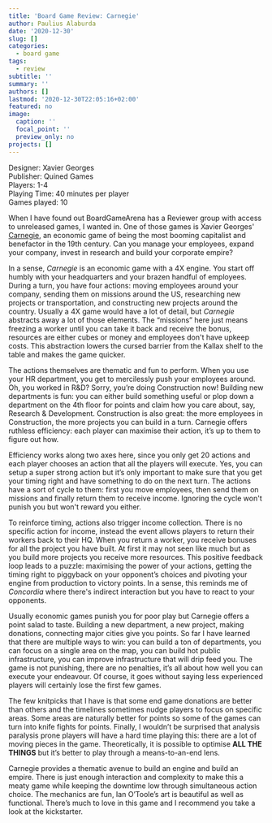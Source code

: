 ```yaml
---
title: 'Board Game Review: Carnegie'
author: Paulius Alaburda
date: '2020-12-30'
slug: []
categories:
  - board game
tags:
  - review
subtitle: ''
summary: ''
authors: []
lastmod: '2020-12-30T22:05:16+02:00'
featured: no
image:
  caption: ''
  focal_point: ''
  preview_only: no
projects: []
---
```


Designer: Xavier Georges  
Publisher: Quined Games  
Players: 1-4  
Playing Time: 40 minutes per player  
Games played: 10  

When I have found out BoardGameArena has a Reviewer group with access to unreleased games, I wanted in. One of those games is Xavier Georges' [Carnegie](https://boardgamegeek.com/boardgame/310873/carnegie), an economic game of being the most booming capitalist and benefactor in the 19th century. Can you manage your employees, expand your company, invest in research and build your corporate empire?

In a sense, *Carnegie* is an economic game with a 4X engine. You start off humbly with your headquarters and your brazen handful of employees. During a turn, you have four actions: moving employees around your company, sending them on missions around the US, researching new projects or transportation, and constructing new projects around the country. Usually a 4X game would have a lot of detail, but *Carnegie* abstracts away a lot of those elements. The “missions” here just means freezing a worker until you can take it back and receive the bonus, resources are either cubes or money and employees don't have upkeep costs. This abstraction lowers the cursed barrier from the Kallax shelf to the table and makes the game quicker.

The actions themselves are thematic and fun to perform. When you use your HR department, you get to mercilessly push your employees around. Oh, you worked in R&D? Sorry, you’re doing Construction now! Building new departments is fun: you can either build something useful or plop down a department on the 4th floor for points and claim how you care about, say, Research & Development. Construction is also great: the more employees in Construction, the more projects you can build in a turn. Carnegie offers ruthless efficiency: each player can maximise their action, it’s up to them to figure out how. 

Efficiency works along two axes here, since you only get 20 actions and each player chooses an action that all the players will execute. Yes, you can setup a super strong action but it’s only important to make sure that you get your timing right and have something to do on the next turn. The actions have a sort of cycle to them: first you move employees, then send them on missions and finally return them to receive income. Ignoring the cycle won't punish you but won't reward you either.

To reinforce timing, actions also trigger income collection. There is no specific action for income, instead the event allows players to return their workers back to their HQ. When you return a worker, you receive bonuses for all the project you have built. At first it may not seen like much but as you build more projects you receive more resources. This positive feedback loop leads to a puzzle: maximising the power of your actions, getting the timing right to piggyback on your opponent’s choices and pivoting your engine from production to victory points. In a sense, this reminds me of *Concordia* where there's indirect interaction but you have to react to your opponents.

Usually economic games punish you for poor play but Carnegie offers a point salad to taste. Building a new department, a new project, making donations, connecting major cities give you points. So far I have learned that there are multiple ways to win: you can build a ton of departments, you can focus on a single area on the map, you can build hot public infrastructure, you can improve infrastructure that will drip feed you. The game is not punishing, there are no penalties, it’s all about how well you can execute your endeavour. Of course, it goes without saying less experienced players will certainly lose the first few games.

The few knitpicks that I have is that some end game donations are better than others and the timelines sometimes nudge players to focus on specific areas. Some areas are naturally better for points so some of the games can turn into knife fights for points. Finally, I wouldn’t be surprised that analysis paralysis prone players will have a hard time playing this: there are a lot of moving pieces in the game. Theoretically, it is possible to optimise **ALL THE THINGS** but it’s better to play through a means-to-an-end lens.

Carnegie provides a thematic avenue to build an engine and build an empire. There is just enough interaction and complexity to make this a meaty game while keeping the downtime low through simultaneous action choice. The mechanics are fun, Ian O’Toole’s art is beautiful as well as functional. There’s much to love in this game and I recommend you take a look at the kickstarter.
